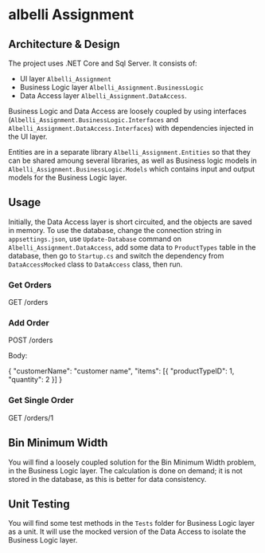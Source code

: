 # albelli Assignment

## Architecture & Design

The project uses .NET Core and Sql Server. It consists of:
* UI layer `Albelli_Assignment`
* Business Logic layer `Albelli_Assignment.BusinessLogic`
* Data Access layer `Albelli_Assignment.DataAccess`.

Business Logic and Data Access are loosely coupled by using interfaces (`Albelli_Assignment.BusinessLogic.Interfaces` and `Albelli_Assignment.DataAccess.Interfaces`)
with dependencies injected in the UI layer.

Entities are in a separate library `Albelli_Assignment.Entities` so that they can be shared amoung several libraries, as well as Business logic models in `Albelli_Assignment.BusinessLogic.Models`
which contains input and output models for the Business Logic layer.

## Usage

Initially, the Data Access layer is short circuited, and the objects are saved in memory.
To use the database, change the connection string in `appsettings.json`, use `Update-Database` command on `Albelli_Assignment.DataAccess`,
add some data to `ProductTypes` table in the database, then go to `Startup.cs` and switch the dependency from `DataAccessMocked` class
to `DataAccess` class, then run.

### Get Orders
GET /orders

### Add Order
POST /orders

Body:

{
    "customerName": "customer name",
    "items": [{
        "productTypeID": 1,
        "quantity": 2
    }]
}

### Get Single Order
GET /orders/1

## Bin Minimum Width

You will find a loosely coupled solution for the Bin Minimum Width problem, in the Business Logic layer.
The calculation is done on demand; it is not stored in the database, as this is better for data consistency.

## Unit Testing

You will find some test methods in the `Tests` folder for Business Logic layer as a unit. It will use the mocked version of the Data Access to isolate the Business Logic layer.
